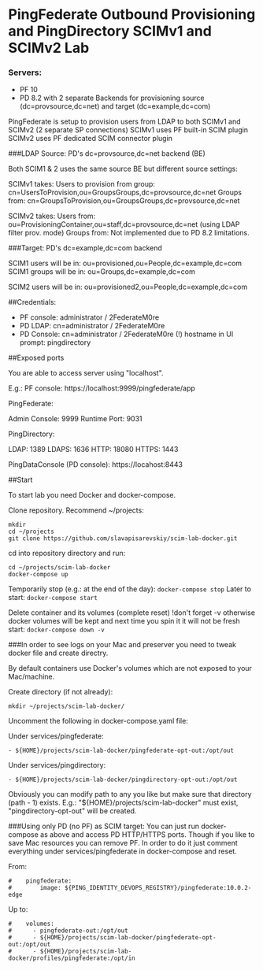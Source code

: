 # PingFederate Outbound Provisioning and PingDirectory SCIMv1 and SCIMv2 Lab

### Servers:
* PF 10
* PD 8.2 with 2 separate Backends for provisioning source (dc=provsource,dc=net) and target (dc=example,dc=com) 

PingFederate is setup to provision users from LDAP to both SCIMv1 and SCIMv2 (2 separate SP connections)
SCIMv1 uses PF built-in SCIM plugin
SCIMv2 uses PF dedicated SCIM connector plugin

###LDAP Source:
PD's dc=provsource,dc=net backend (BE)

Both SCIM1 & 2 uses the same source BE but different source settings:

SCIMv1 takes:
Users to provision from group: cn=UsersToProvision,ou=GroupsGroups,dc=provsource,dc=net 
Groups from: cn=GroupsToProvision,ou=GroupsGroups,dc=provsource,dc=net

SCIMv2 takes:
Users from: ou=ProvisioningContainer,ou=staff,dc=provsource,dc=net (using LDAP filter prov. mode)
Groups from: Not implemented due to PD 8.2 limitations.


###Target:
PD's dc=example,dc=com backend

SCIM1 users will be in: ou=provisioned,ou=People,dc=example,dc=com
SCIM1 groups will be in: ou=Groups,dc=example,dc=com

SCIM2 users will be in: ou=provisioned2,ou=People,dc=example,dc=com

##Credentials:

* PF console: administrator / 2FederateM0re
* PD LDAP: cn=administrator / 2FederateM0re
* PD Console: cn=administrator / 2FederateM0re (!) hostname in UI prompt: pingdirectory 

##Exposed ports

You are able to access server using "localhost".

E.g.: PF console: https://localhost:9999/pingfederate/app

PingFederate:

Admin Console: 9999
Runtime Port: 9031

PingDirectory:

LDAP: 1389
LDAPS: 1636
HTTP: 18080
HTTPS: 1443

PingDataConsole (PD console):
https://locahost:8443


##Start

To start lab you need Docker and docker-compose.

Clone repository. Recommend ~/projects:

```
mkdir
cd ~/projects
git clone https://github.com/slavapisarevskiy/scim-lab-docker.git
```

cd into repository directory and run:

```
cd ~/projects/scim-lab-docker
docker-compose up
```

Temporarily stop (e.g.: at the end of the day):
```docker-compose stop```
Later to start:
```docker-compose start```

Delete container and its volumes (complete reset) !don't forget -v otherwise docker volumes will be kept and next time you spin it it will not be fresh start:
```docker-compose down -v```

###In order to see logs on your Mac and preserver you need to tweak docker file and create directry.

By default containers use Docker's volumes which are not exposed to your Mac/machine.

Create directory (if not already):

```mkdir ~/projects/scim-lab-docker/```

Uncomment the following in docker-compose.yaml file:

Under services/pingfederate:
```
- ${HOME}/projects/scim-lab-docker/pingfederate-opt-out:/opt/out
```

Under services/pingdirectory:

```
- ${HOME}/projects/scim-lab-docker/pingdirectory-opt-out:/opt/out
```

Obviously you can modify path to any you like but make sure that directory (path - 1) exists. E.g.: "${HOME}/projects/scim-lab-docker" must exist, "pingdirectory-opt-out" will be created. 

###Using only PD (no PF) as SCIM target:
You can just run docker-compose as above and access PD HTTP/HTTPS ports. Though if you like to save Mac resources you can remove PF. In order to do it just comment everything under services/pingfederate in docker-compose and reset.

From:
```
#    pingfederate:
#        image: ${PING_IDENTITY_DEVOPS_REGISTRY}/pingfederate:10.0.2-edge
```
Up to:
```
#    volumes:
#      - pingfederate-out:/opt/out
#      - ${HOME}/projects/scim-lab-docker/pingfederate-opt-out:/opt/out
#      - ${HOME}/projects/scim-lab-docker/profiles/pingfederate:/opt/in
```